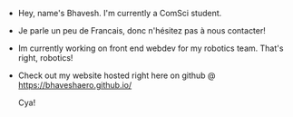 - Hey, name's Bhavesh. I'm currently a ComSci student.
- Je parle un peu de Francais, donc n'hésitez pas à nous contacter!
- Im currently working on front end webdev for my robotics team.
  That's right, robotics!
  
- Check out my website hosted right here on github @
  https://bhaveshaero.github.io/

  Cya!

<!---
BhaveshAero/BhaveshAero is a ✨ special ✨ repository because its `README.md` (this file) appears on your GitHub profile.
You can click the Preview link to take a look at your changes.
--->

